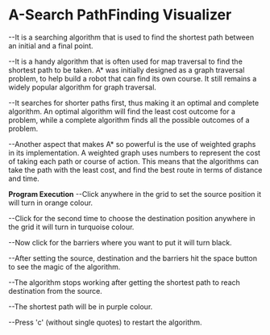 # A-Search PathFinding Visualizer
--It is a searching algorithm that is used to find the shortest path between an initial and a final point.

--It is a handy algorithm that is often used for map traversal to find the shortest path to be taken. A* was initially designed as a graph traversal problem, to help build a robot that can find its own course. It still remains a widely popular algorithm for graph traversal.

--It searches for shorter paths first, thus making it an optimal and complete algorithm. An optimal algorithm will find the least cost outcome for a problem, while a complete algorithm finds all the possible outcomes of a problem.

--Another aspect that makes A* so powerful is the use of weighted graphs in its implementation. A weighted graph uses numbers to represent the cost of taking each path or course of action. This means that the algorithms can take the path with the least cost, and find the best route in terms of distance and time.

**Program Execution**
--Click anywhere in the grid to set the source position it will turn in orange colour.

--Click for the second time to choose the destination position anywhere in the grid it will turn in turquoise colour.

--Now click for the barriers where you want to put it will turn black.

--After setting the source, destination and the barriers hit the space button to see the magic of the algorithm.

--The algorithm stops working after getting the shortest path to reach destination from the source.

--The shortest path will be in purple colour.

--Press 'c' (without single quotes) to restart the algorithm.
